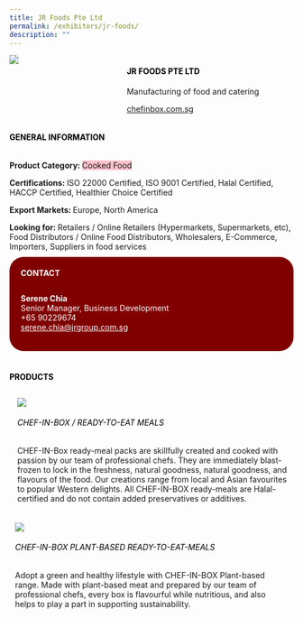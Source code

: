 ```yaml
---
title: JR Foods Pte Ltd
permalink: /exhibitors/jr-foods/
description: ""
---
```

<head>
	<div class="flex-paragraph">
		<!--hi there! this is a comment and will provide you with instructional guides-->
		<!--insert booth number here!-->
		<p style="text-transform: uppercase"></p></div>
			<div class="flex-container" style="display: flex; flex-wrap: wrap;">
				<!--insert DOWNLOAD link of company logo between the " marks!-->
			<div class="card sgds" style="flex: 1 1 40%; display: block;"><img src="https://drive.google.com/uc?id=1id8S3d1yTDdH327Jt9x9AgRbNyxUv2om&export=download"></div>
	<div class="card-sgds" style="flex: 1 1 58%; display: block; margin-left: 3px">
		<h4 style="text-transform: uppercase; color: black;"><!--insert the exhibitor's name between the <b> tags here--><b>JR Foods Pte Ltd</b></h4><!--insert the exhibitor's description between the <p> tags here-->
		<p>Manufacturing of food and catering</p>
		<!--insert the exhibitor's website link, making sure there is "https:// www." present please. make sure the entire https link goes in between the " marks-->
		<p><a href="https://chefinbox.com.sg/" target="_blank"><!--insert the www website link here (no need for https)-->chefinbox.com.sg</a></p>
	</div>
</div>
</head>

<body>
	<h4 style="text-transform: uppercase; color: black;"><b>General Information</b></h4>
		<div class="flex-container" style="display: flex; flex-wrap: wrap;">
			<div class="card sgds" style="flex: 1 1 65%; display: block; align-self: stretch">
			<div class="flex-paragraph">
			<p><b>Product Category: </b><span style=" background-color: pink; border-radius: 10 px;"><!--insert the exhibitor's pdt cat between the <p> tags here-->Cooked Food</span></p> 
				<p><b>Certifications: </b><!--insert all the exhibitor's certifications between the </b> and </p> here-->ISO 22000 Certified, ISO 9001 Certified, Halal Certified, HACCP Certified, Healthier Choice Certified</p>
			<p><b>Export Markets: </b><!--insert all the exhibitor's export markets between the </b> and </p> here-->Europe, North America</p>
			<p style="margin-bottom: 10px;"><b>Looking for: </b><!--insert all the exhibitor's potential business partners between the </b> and </p> here-->Retailers / Online Retailers (Hypermarkets, Supermarkets, etc), Food Distributors / Online Food Distributors, Wholesalers, E-Commerce, Importers, Suppliers in food services</p>
			</div>
		</div>
		<div class="card sgds" style="flex: 1 1 35%; padding: 10px; display: block; background-color: maroon; border-radius: 25px; align-self: center;">
		<h4 style="color: white; margin-top: 10px; margin-left: 10px;">CONTACT</h4>
		<div class="flex-paragraph">
			<!--replace with exhibitor's: -->
			<p style="padding: 10px; color: white;"><b><!-- POC name-->Serene Chia</b><br><!-- designation-->Senior Manager, Business Development<br><!--contact number-->+65 90229674<br><!-- for linking purposes, insert their email after "mailto:"...--><a href="mailto:serene.chia@jrgroup.com.sg" style="color: white;"><!--...and also include the display email before </a> here-->serene.chia@jrgroup.com.sg</a></p>
		</div>
			</div>
		</div>
	<br>
		<h4 style="text-transform: uppercase; color: black;"><b>products</b></h4>
<div style="display: flex; flex-wrap: wrap;">
  <div class="card sgds" style="flex: 1 1 47%; margin: 10px; display: block;"><!--insert the exhibitor's DOWNLOAD image for product between the " marks here-->
	<div class="flex-image" style="display: block;"><img src="https://drive.google.com/uc?id=1Pe0QiXHcgalCzMgv3NYjyMER-MtLLyzu&export=download"></div>
	<div class="flex-paragraph">
		<h6 style="text-transform: uppercase; color: black;"><!--insert product name before </h6> and product description after <p>-->CHEF-IN-BOX / Ready-to-eat Meals</h6>
		<p>CHEF-IN-Box ready-meal packs are skillfully created and cooked with passion by our team of professional chefs. They are immediately blast-frozen to lock in the freshness, natural goodness, natural goodness, and flavours of the food. Our creations range from local and Asian favourites to popular Western delights. All CHEF-IN-BOX ready-meals are Halal-certified and do not contain added preservatives or additives.</p></div>
	</div>
		<div class="card sgds" style="flex: 1 1 47%; margin: 10px; display: block;">
		<div class="flex-image" style="display: block;"><img src="https://drive.google.com/uc?id=1ynWoQhaCRFHHVw0SDGgXRi-SrLN_GtbP&export=download"></div>
	<div class="flex-paragraph">
		<h6 style="text-transform: uppercase; color: black;">  
CHEF-IN-BOX PLANT-BASED READY-TO-EAT-MEALS</h6>
		<p>Adopt a green and healthy lifestyle with CHEF-IN-BOX Plant-based range. Made with plant-based meat and prepared by our team of professional chefs, every box is flavourful while nutritious, and also helps to play a part in supporting sustainability.</p></div>
	</div>
	</div>
</body>